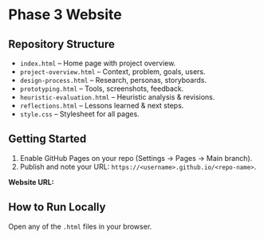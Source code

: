 # Phase 3 Website

## Repository Structure

- `index.html` – Home page with project overview.
- `project-overview.html` – Context, problem, goals, users.
- `design-process.html` – Research, personas, storyboards.
- `prototyping.html` – Tools, screenshots, feedback.
- `heuristic-evaluation.html` – Heuristic analysis & revisions.
- `reflections.html` – Lessons learned & next steps.
- `style.css` – Stylesheet for all pages.

## Getting Started

1. Enable GitHub Pages on your repo (Settings → Pages → Main branch).
2. Publish and note your URL: `https://<username>.github.io/<repo-name>`.

**Website URL:** <!-- https://username.github.io/repository-name -->

## How to Run Locally

Open any of the `.html` files in your browser.